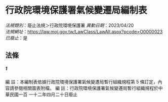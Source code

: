 # 行政院環境保護署氣候變遷局編制表

*法規類別*：廢止法規＞行政院環境保護署
*異動日期*：2023/04/20  
*法規網址*：https://law.moj.gov.tw/LawClass/LawAll.aspx?pcode=O0000023
*已廢止*：是


## 法條
##### 1
編      註：本編制表依據行政院環境保護署氣候變遷局暫行組織規程第
            5 條訂定，內容請參閱相關圖表附檔。
編      註：行政院環境保護署氣候變遷局暫行組織規程於中華民國一百
            一十二年四月二十日廢止



